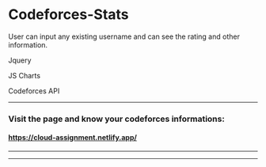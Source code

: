 
# Codeforces-Stats
User can input any existing username and can see the rating and other information.

Jquery

JS Charts

Codeforces API

---

### Visit the page and know your codeforces informations: 
####  https://cloud-assignment.netlify.app/
---


---
